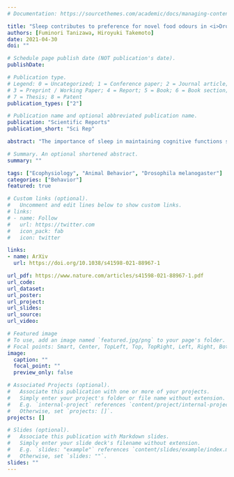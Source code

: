 ```yaml
---
# Documentation: https://sourcethemes.com/academic/docs/managing-content/

title: "Sleep contributes to preference for novel food odours in <i>Drosophila melanogaster</i>"
authors: [Fuminori Tanizawa, Hiroyuki Takemoto]
date: 2021-04-30
doi: ""

# Schedule page publish date (NOT publication's date).
publishDate: 

# Publication type.
# Legend: 0 = Uncategorized; 1 = Conference paper; 2 = Journal article;
# 3 = Preprint / Working Paper; 4 = Report; 5 = Book; 6 = Book section;
# 7 = Thesis; 8 = Patent
publication_types: ["2"]

# Publication name and optional abbreviated publication name.
publication: "Scientific Reports"
publication_short: "Sci Rep"

abstract: "The importance of sleep in maintaining cognitive functions such as learning and memory has been reported in both vertebrates and invertebrates. Previous studies demonstrated that sleep deprivation impaired the olfactory memory retention of fruit flies as described in the classical conditioning paradigm. Here, we show that sleep deprivation leads to a preference for the odours of the rearing environment in Drosophila melanogaster. Flies whose sleep had been disturbed with periodic rotation stimuli during night-time preferred apple cider vinegar (ACV) to broth, while this preference was lower in flies without sleep deprivation and those rotated during daytime. Experiments using single odours showed an increase in responses to ACV due to sleep deprivation. These results suggest that sleep functions in food odour preference. Flies grown on medium supplemented with ACV showed greater preference for ACV, and those grown with broth supplementation showed a greater preference for broth under sleep-deprived conditions. These results suggest that flies with night-time sleep deprivation become attached to the environment on which they have developed, and that sleep contributes to preference for novel food odours. This study offers an approach to investigating the interaction between sleep and neural disorders concerning cognitive deficits towards novel stimuli."

# Summary. An optional shortened abstract.
summary: ""

tags: ["Ecophysiology", "Animal Behavior", "Drosophila melanogaster"]
categories: ["Behavior"]
featured: true

# Custom links (optional).
#   Uncomment and edit lines below to show custom links.
# links:
# - name: Follow
#   url: https://twitter.com
#   icon_pack: fab
#   icon: twitter

links:
- name: ArXiv
  url: https://doi.org/10.1038/s41598-021-88967-1

url_pdf: https://www.nature.com/articles/s41598-021-88967-1.pdf
url_code:
url_dataset:
url_poster:
url_project:
url_slides:
url_source:
url_video:

# Featured image
# To use, add an image named `featured.jpg/png` to your page's folder. 
# Focal points: Smart, Center, TopLeft, Top, TopRight, Left, Right, BottomLeft, Bottom, BottomRight.
image:
  caption: ""
  focal_point: ""
  preview_only: false

# Associated Projects (optional).
#   Associate this publication with one or more of your projects.
#   Simply enter your project's folder or file name without extension.
#   E.g. `internal-project` references `content/project/internal-project/index.md`.
#   Otherwise, set `projects: []`.
projects: []

# Slides (optional).
#   Associate this publication with Markdown slides.
#   Simply enter your slide deck's filename without extension.
#   E.g. `slides: "example"` references `content/slides/example/index.md`.
#   Otherwise, set `slides: ""`.
slides: ""
---
```

